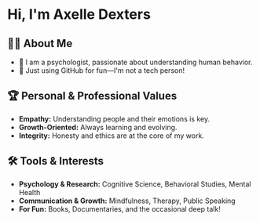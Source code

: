 # Hi, I'm Axelle Dexters

## 🙋‍♂️ About Me
  - 🧠 I am a psychologist, passionate about understanding human behavior.
  - 🎉 Just using GitHub for fun—I'm not a tech person!

## 🏆 Personal & Professional Values
  - **Empathy:** Understanding people and their emotions is key.
  - **Growth-Oriented:** Always learning and evolving.
  - **Integrity:** Honesty and ethics are at the core of my work.

## 🛠️ Tools & Interests  
  - **Psychology & Research:** Cognitive Science, Behavioral Studies, Mental Health
  - **Communication & Growth:** Mindfulness, Therapy, Public Speaking
  - **For Fun:** Books, Documentaries, and the occasional deep talk!
